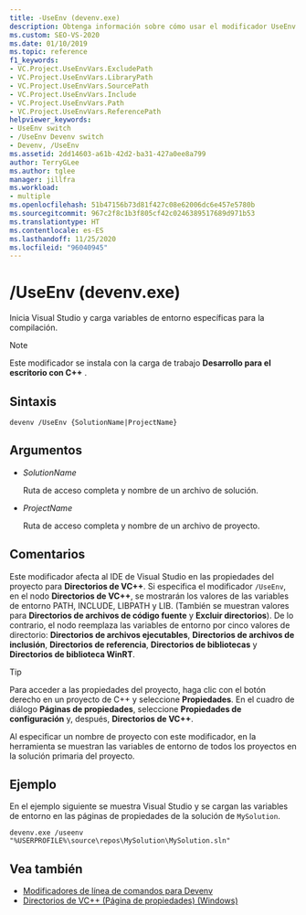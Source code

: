 ```yaml
---
title: -UseEnv (devenv.exe)
description: Obtenga información sobre cómo usar el modificador UseEnv de la línea de comandos de devenv para iniciar Visual Studio y cargar determinadas variables de entorno para la compilación.
ms.custom: SEO-VS-2020
ms.date: 01/10/2019
ms.topic: reference
f1_keywords:
- VC.Project.UseEnvVars.ExcludePath
- VC.Project.UseEnvVars.LibraryPath
- VC.Project.UseEnvVars.SourcePath
- VC.Project.UseEnvVars.Include
- VC.Project.UseEnvVars.Path
- VC.Project.UseEnvVars.ReferencePath
helpviewer_keywords:
- UseEnv switch
- /UseEnv Devenv switch
- Devenv, /UseEnv
ms.assetid: 2dd14603-a61b-42d2-ba31-427a0ee8a799
author: TerryGLee
ms.author: tglee
manager: jillfra
ms.workload:
- multiple
ms.openlocfilehash: 51b47156b73d81f427c08e62006dc6e457e5780b
ms.sourcegitcommit: 967c2f8c1b3f805cf42c0246389517689d971b53
ms.translationtype: HT
ms.contentlocale: es-ES
ms.lasthandoff: 11/25/2020
ms.locfileid: "96040945"
---
```

# <a name="useenv-devenvexe"></a>/UseEnv (devenv.exe)

Inicia Visual Studio y carga variables de entorno específicas para la compilación.

> [!NOTE]
> Este modificador se instala con la carga de trabajo **Desarrollo para el escritorio con C++** .

## <a name="syntax"></a>Sintaxis

```shell
devenv /UseEnv {SolutionName|ProjectName}
```

## <a name="arguments"></a>Argumentos

- *SolutionName*

  Ruta de acceso completa y nombre de un archivo de solución.

- *ProjectName*

  Ruta de acceso completa y nombre de un archivo de proyecto.

## <a name="remarks"></a>Comentarios

Este modificador afecta al IDE de Visual Studio en las propiedades del proyecto para **Directorios de VC++**. Si especifica el modificador `/UseEnv`, en el nodo **Directorios de VC++**, se mostrarán los valores de las variables de entorno PATH, INCLUDE, LIBPATH y LIB. (También se muestran valores para **Directorios de archivos de código fuente** y **Excluir directorios**). De lo contrario, el nodo reemplaza las variables de entorno por cinco valores de directorio: **Directorios de archivos ejecutables**, **Directorios de archivos de inclusión**, **Directorios de referencia**, **Directorios de bibliotecas** y **Directorios de biblioteca WinRT**.

> [!TIP]
> Para acceder a las propiedades del proyecto, haga clic con el botón derecho en un proyecto de C++ y seleccione **Propiedades**. En el cuadro de diálogo **Páginas de propiedades**, seleccione **Propiedades de configuración** y, después, **Directorios de VC++**.

Al especificar un nombre de proyecto con este modificador, en la herramienta se muestran las variables de entorno de todos los proyectos en la solución primaria del proyecto.

## <a name="example"></a>Ejemplo

En el ejemplo siguiente se muestra Visual Studio y se cargan las variables de entorno en las páginas de propiedades de la solución de `MySolution`.

```shell
devenv.exe /useenv "%USERPROFILE%\source\repos\MySolution\MySolution.sln"
```

## <a name="see-also"></a>Vea también

- [Modificadores de línea de comandos para Devenv](../../ide/reference/devenv-command-line-switches.md)
- [Directorios de VC++ (Página de propiedades) (Windows)](/cpp/build/reference/vcpp-directories-property-page)
